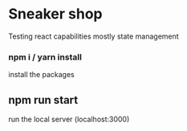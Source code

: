 # Sneaker shop

Testing react capabilities mostly state management

### npm i / yarn install

install the packages

## npm run start

run the local server (localhost:3000)
